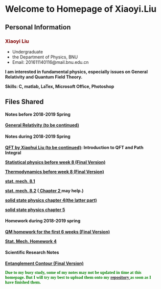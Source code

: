 # Welcome to Homepage of Xiaoyi.Liu

## Personal Information

<p><b><h3><font color="maroon" >Xiaoyi Liu</font></h3></b></p>
<ul>
   <li>Undergraduate </li> 
   <li>the Department of Physics, BNU</li> 
   <li>Email: 201611140116@mail.bnu.edu.cn</li>
</ul>   

   
<p><b>I am interested in fundamental physics, especially issues on General Relativity and Quantum Field Theory.</b></p>
<p><b>Skills: C, matlab, LaTex, Microsoft Office, Photoshop</b></p>
<p><b>   </b></p>
<p><b>  </b></p>

## Files Shared

#### Notes before 2018-2019 Spring
<p><b><a href = "https://XiaoYLiu.GitHub.io/General Relativity (to be continued).pdf"> General Relativity (to be continued) </a></b></p>



#### Notes during 2018-2019 Spring 
<p><b><a href = "https://XiaoYLiu.GitHub.io/QFT by Xiaohui Liu .pdf"> QFT by Xiaohui Liu  (to be continued)</a>: Introduction to QFT and Path Integral</b></p> 
<p><b><a href = "https://XiaoYLiu.GitHub.io/statistical%20physics%20before%20week%208.pdf"> Statistical physics before week 8 (Final Version) </a></b></p> 
<p><b><a href = "https://XiaoYLiu.GitHub.io/thermodynamics%20before%20week%208.pdf"> Thermodynamics before week 8 (Final Version)</a></b></p>

<p><b><a href = "https://XiaoYLiu.GitHub.io/Stat. Mech. 8.1.pdf"> stat. mech. 8.1</a></b></p>

<p><b><a href = "https://XiaoYLiu.GitHub.io/Stat. Mech. 8.2.pdf"> stat. mech. 8.2</a> (<a href = "https://XiaoYLiu.GitHub.io/chapter 2.pdf"> Chapter 2 </a> may help.)</b></p>
<p><b><a href = "https://XiaoYLiu.GitHub.io/solid%20state%20physics%20chapter%204%EF%BC%88the%20latter%20part%EF%BC%89.pdf">  solid state physics chapter 4(the latter part)</a> </b></p>

<p><b><a href = "https://XiaoYLiu.GitHub.io/solid state physics chapter 5.pdf">  solid state physics chapter 5</a> </b></p>

<p><b></b></p>
<!--<p><b>The following notes are taken when I learn SOLID STATE PHYSICS (Oxford) at Bilibili. I hope this may help.</b></p>
<p><b>.</b></p>
-->


#### Homework during 2018-2019 spring
<p><b><a href = "https://XiaoYLiu.GitHub.io/QM homework for the first 6 weeks .pdf"> QM homework for the first 6 weeks (Final Version) </a></b></p> 

<p><b><a href="https://XiaoYLiu.GitHub.io/stat.%20Mech.%20Homework%204.pdf"> Stat. Mech. Homework 4</a></b></p>


#### Scientific Research Notes
<p><b><a href = "https://XiaoYLiu.GitHub.io/Entanglement contour notes .pdf"> Entanglement Contour (Final Version)</a></b></p> 




 

<p><b>   </b></p>
<p><b> <font face="Myriad Pro" color="green" >Due to my busy study, some of my notes may not be updated in time at this homepage. But I will try my best to upload them onto my <a href = "https://github.com/XiaoYLiu/XiaoYLiu.GitHub.io"> repository </a>as soon as I have finished them. </font></b></p>
